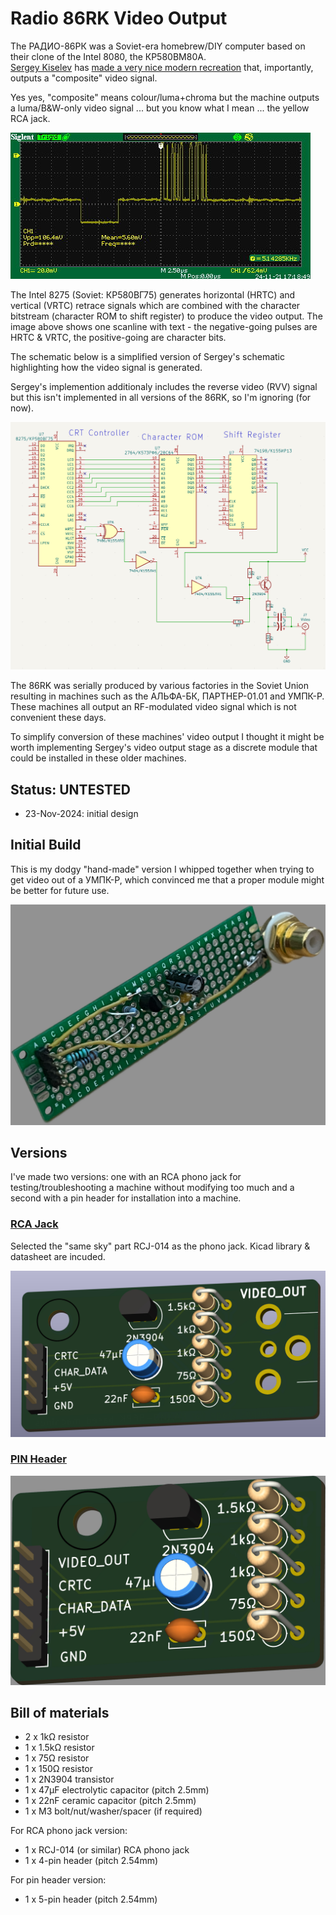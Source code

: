 # Radio 86RK Video Output
The РАДИО-86РК was a Soviet-era homebrew/DIY computer based on their clone of the Intel 8080, the КР580ВМ80А.<br>
[Sergey Kiselev](https://github.com/skiselev) has [made a very nice modern recreation](https://github.com/skiselev/radio-86rk) that, importantly, outputs a "composite" video signal.<br>

Yes yes, "composite" means colour/luma+chroma but the machine outputs a luma/B&W-only video signal ... but you know what I mean ... the yellow RCA jack.<br>

![86RK video signal](86RK_video_signal.jpg)

The Intel 8275 (Soviet: КР580ВГ75) generates horizontal (HRTC) and vertical (VRTC) retrace signals which are combined with the character bitstream (character ROM to shift register) to produce the video output.  The image above shows one scanline with text - the negative-going pulses are HRTC & VRTC, the positive-going are character bits.<br>

The schematic below is a simplified version of Sergey's schematic highlighting how the video signal is generated.<br>

Sergey's implemention additionaly includes the reverse video (RVV) signal but this isn't implemented in all versions of the 86RK, so I'm ignoring (for now).<br>

![86RK video output stage](86RK_video_output.png)

The 86RK was serially produced by various factories in the Soviet Union resulting in machines such as the АЛЬФА-БК, ПАРТНЕР-01.01 and УМПК-Р.  These machines all output an RF-modulated video signal which is not convenient these days. <br>

To simplify conversion of these machines' video output I thought it might be worth implementing Sergey's video output stage as a discrete module that could be installed in these older machines.<br>

## Status: UNTESTED
- 23-Nov-2024: initial design

## Initial Build
This is my dodgy "hand-made" version I whipped together when trying to get video out of a УМПК-Р, which convinced me that a proper module might be better for future use.<br>

![Brett's dodgy handmade version](86RK_video_dodgy_stripboard_version.jpg)

## Versions
I've made two versions: one with an RCA phono jack for testing/troubleshooting a machine without modifying too much and a second with a pin header for installation into a machine.

### [RCA Jack](/RCA_output/)
Selected the "same sky" part RCJ-014 as the phono jack.  Kicad library & datasheet are incuded.<br>

![RCA Jack version](86RK_Video_RCA.jpg)

### [PIN Header](/Pin_header_output/)
![Pin header version](86RK_Video_Pin.jpg)

## Bill of materials
- 2 x 1kΩ resistor
- 1 x 1.5kΩ resistor
- 1 x 75Ω resistor
- 1 x 150Ω resistor
- 1 x 2N3904 transistor
- 1 x 47µF electrolytic capacitor (pitch 2.5mm)
- 1 x 22nF ceramic capacitor (pitch 2.5mm)
- 1 x M3 bolt/nut/washer/spacer (if required)

For RCA phono jack version:
- 1 x RCJ-014 (or similar) RCA phono jack
- 1 x 4-pin header (pitch 2.54mm)

For pin header version:
- 1 x 5-pin header (pitch 2.54mm)
